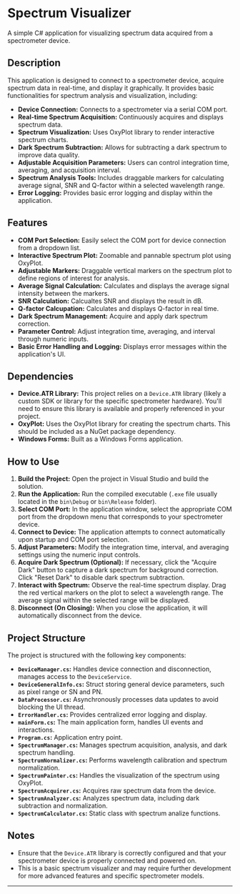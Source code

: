 # Spectrum Visualizer

A simple C# application for visualizing spectrum data acquired from a spectrometer device.

## Description

This application is designed to connect to a spectrometer device, acquire spectrum data in real-time, and display it graphically. It provides basic functionalities for spectrum analysis and visualization, including:

* **Device Connection:** Connects to a spectrometer via a serial COM port.
* **Real-time Spectrum Acquisition:** Continuously acquires and displays spectrum data.
* **Spectrum Visualization:** Uses OxyPlot library to render interactive spectrum charts.
* **Dark Spectrum Subtraction:** Allows for subtracting a dark spectrum to improve data quality.
* **Adjustable Acquisition Parameters:** Users can control integration time, averaging, and acquisition interval.
* **Spectrum Analysis Tools:** Includes draggable markers for calculating average signal, SNR and Q-factor within a selected wavelength range.
* **Error Logging:** Provides basic error logging and display within the application.

## Features

* **COM Port Selection:**  Easily select the COM port for device connection from a dropdown list.
* **Interactive Spectrum Plot:** Zoomable and pannable spectrum plot using OxyPlot.
* **Adjustable Markers:**  Draggable vertical markers on the spectrum plot to define regions of interest for analysis.
* **Average Signal Calculation:** Calculates and displays the average signal intensity between the markers.
* **SNR Calculation:** Calcualtes SNR and displays the result in dB.
* **Q-factor Calcupation:** Calculates and displays Q-factor in real time.
* **Dark Spectrum Management:**  Acquire and apply dark spectrum correction.
* **Parameter Control:** Adjust integration time, averaging, and interval through numeric inputs.
* **Basic Error Handling and Logging:**  Displays error messages within the application's UI.

## Dependencies

* **Device.ATR Library:**  This project relies on a `Device.ATR` library (likely a custom SDK or library for the specific spectrometer hardware). You'll need to ensure this library is available and properly referenced in your project.
* **OxyPlot:**  Uses the OxyPlot library for creating the spectrum charts. This should be included as a NuGet package dependency.
* **Windows Forms:** Built as a Windows Forms application.

## How to Use

1. **Build the Project:** Open the project in Visual Studio and build the solution.
2. **Run the Application:** Run the compiled executable (`.exe` file usually located in the `bin\Debug` or `bin\Release` folder).
3. **Select COM Port:** In the application window, select the appropriate COM port from the dropdown menu that corresponds to your spectrometer device.
4. **Connect to Device:** The application attempts to connect automatically upon startup and COM port selection.
5. **Adjust Parameters:** Modify the integration time, interval, and averaging settings using the numeric input controls.
6. **Acquire Dark Spectrum (Optional):** If necessary, click the "Acquire Dark" button to capture a dark spectrum for background correction. Click "Reset Dark" to disable dark spectrum subtraction.
7. **Interact with Spectrum:** Observe the real-time spectrum display. Drag the red vertical markers on the plot to select a wavelength range. The average signal within the selected range will be displayed.
8. **Disconnect (On Closing):** When you close the application, it will automatically disconnect from the device.

## Project Structure

The project is structured with the following key components:

* **`DeviceManager.cs`:** Handles device connection and disconnection, manages access to the `DeviceService`.
* **`DeviceGeneralInfo.cs`:**  Struct storing general device parameters, such as pixel range or SN and PN.
* **`DataProcessor.cs`:**  Asynchronously processes data updates to avoid blocking the UI thread.
* **`ErrorHandler.cs`:**  Provides centralized error logging and display.
* **`mainForm.cs`:**  The main application form, handles UI events and interactions.
* **`Program.cs`:**  Application entry point.
* **`SpectrumManager.cs`:**  Manages spectrum acquisition, analysis, and dark spectrum handling.
* **`SpectrumNormalizer.cs`:**  Performs wavelength calibration and spectrum normalization.
* **`SpectrumPainter.cs`:**  Handles the visualization of the spectrum using OxyPlot.
* **`SpectrumAcquirer.cs`:**  Acquires raw spectrum data from the device.
* **`SpectrumAnalyzer.cs`:**  Analyzes spectrum data, including dark subtraction and normalization.
* **`SpectrumCalculator.cs`:**  Static class with spectrum analize functions.

## Notes

* Ensure that the `Device.ATR` library is correctly configured and that your spectrometer device is properly connected and powered on.
* This is a basic spectrum visualizer and may require further development for more advanced features and specific spectrometer models.

---